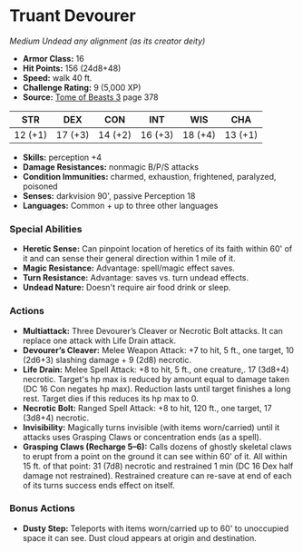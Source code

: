 # Truant Devourer

*Medium* *Undead* *any alignment (as its creator deity)*

- **Armor Class:** 16
- **Hit Points:** 156 (24d8+48)
- **Speed:** walk 40 ft.
- **Challenge Rating:** 9 (5,000 XP)
- **Source:** [Tome of Beasts 3](https://koboldpress.com/kpstore/product/tome-of-beasts-3-for-5th-edition/) page 378

| STR | DEX | CON | INT | WIS | CHA |
| --- | --- | --- | --- | --- | --- |
| 12 (+1) | 17 (+3) | 14 (+2) | 16 (+3) | 18 (+4) | 13 (+1) |

- **Skills:** perception +4
- **Damage Resistances:** nonmagic B/P/S attacks
- **Condition Immunities:** charmed, exhaustion, frightened, paralyzed, poisoned
- **Senses:** darkvision 90', passive Perception 18
- **Languages:** Common + up to three other languages

### Special Abilities

- **Heretic Sense:** Can pinpoint location of heretics of its faith within 60' of it and can sense their general direction within 1 mile of it.
- **Magic Resistance:** Advantage: spell/magic effect saves.
- **Turn Resistance:** Advantage: saves vs. turn undead effects.
- **Undead Nature:** Doesn't require air food drink or sleep.

### Actions

- **Multiattack:** Three Devourer’s Cleaver or Necrotic Bolt attacks. It can replace one attack with Life Drain attack.
- **Devourer’s Cleaver:** Melee Weapon Attack: +7 to hit, 5 ft., one target, 10 (2d6+3) slashing damage + 9 (2d8) necrotic.
- **Life Drain:** Melee Spell Attack: +8 to hit, 5 ft., one creature,. 17 (3d8+4) necrotic. Target's hp max is reduced by amount equal to damage taken (DC 16 Con negates hp max). Reduction lasts until target finishes a long rest. Target dies if this reduces its hp max to 0.
- **Necrotic Bolt:** Ranged Spell Attack: +8 to hit, 120 ft., one target, 17 (3d8+4) necrotic.
- **Invisibility:** Magically turns invisible (with items worn/carried) until it attacks uses Grasping Claws or concentration ends (as a spell).
- **Grasping Claws (Recharge 5–6):** Calls dozens of ghostly skeletal claws to erupt from a point on the ground it can see within 60' of it. All within 15 ft. of that point: 31 (7d8) necrotic and restrained 1 min (DC 16 Dex half damage not restrained). Restrained creature can re-save at end of each of its turns success ends effect on itself.

### Bonus Actions

- **Dusty Step:** Teleports  with items worn/carried up to 60' to unoccupied space it can see. Dust cloud appears at origin and destination.


